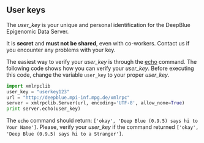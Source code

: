 ## User keys
The *user_key* is your unique and personal identification for the DeepBlue Epigenomic Data Server.

It is **secret** and **must not be shared**, even with co-workers. Contact us if you encounter any problems with your key.

The easiest way to verify your *user_key* is through the [echo](http://deepblue.mpi-inf.mpg.de/api.html#api-echo) command.
The following code shows how you can verify your *user_key*.
Before executing this code, change the variable ```user_key``` to your proper *user_key*.

```python
import xmlrpclib
user_key = "userkey123"
url = "http://deepblue.mpi-inf.mpg.de/xmlrpc"
server = xmlrpclib.Server(url, encoding='UTF-8', allow_none=True)
print server.echo(user_key)
```

The ```echo``` command should return: ```['okay', 'Deep Blue (0.9.5) says hi to Your Name']```.
Please, verify your *user_key* if the command returned ```['okay', 'Deep Blue (0.9.5) says hi to a Stranger']```.
